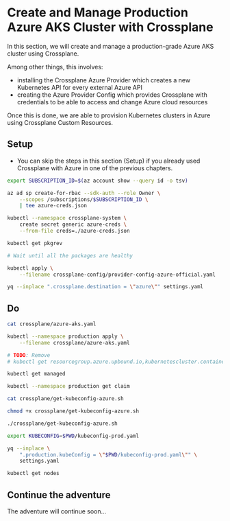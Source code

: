 # Create and Manage Production Azure AKS Cluster with Crossplane

In this section, we will create and manage a production-grade Azure AKS cluster using Crossplane.

Among other things, this involves:
* installing the Crossplane Azure Provider which creates a new Kubernetes API for every external Azure API
* creating the Azure Provider Config which provides Crossplane with credentials to be able to access and change Azure cloud resources

Once this is done, we are able to provision Kubernetes clusters in Azure using Crossplane Custom Resources. 

## Setup

* You can skip the steps in this section (Setup) if you already used Crossplane with Azure in one of the previous chapters.

```bash
export SUBSCRIPTION_ID=$(az account show --query id -o tsv)

az ad sp create-for-rbac --sdk-auth --role Owner \
    --scopes /subscriptions/$SUBSCRIPTION_ID \
    | tee azure-creds.json

kubectl --namespace crossplane-system \
    create secret generic azure-creds \
    --from-file creds=./azure-creds.json

kubectl get pkgrev

# Wait until all the packages are healthy

kubectl apply \
    --filename crossplane-config/provider-config-azure-official.yaml

yq --inplace ".crossplane.destination = \"azure\"" settings.yaml
```

## Do

```bash
cat crossplane/azure-aks.yaml

kubectl --namespace production apply \
    --filename crossplane/azure-aks.yaml

# TODO: Remove
# kubectl get resourcegroup.azure.upbound.io,kubernetescluster.containerservice.azure.upbound.io,release.helm.crossplane.io,object.kubernetes.crossplane.io

kubectl get managed

kubectl --namespace production get claim

cat crossplane/get-kubeconfig-azure.sh

chmod +x crossplane/get-kubeconfig-azure.sh

./crossplane/get-kubeconfig-azure.sh

export KUBECONFIG=$PWD/kubeconfig-prod.yaml

yq --inplace \
    ".production.kubeConfig = \"$PWD/kubeconfig-prod.yaml\"" \
    settings.yaml

kubectl get nodes
```

## Continue the adventure

The adventure will continue soon...
